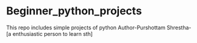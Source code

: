# Beginner_python_projects
This repo includes simple projects of python
Author-Purshottam Shrestha-[a enthusiastic person to learn sth]

